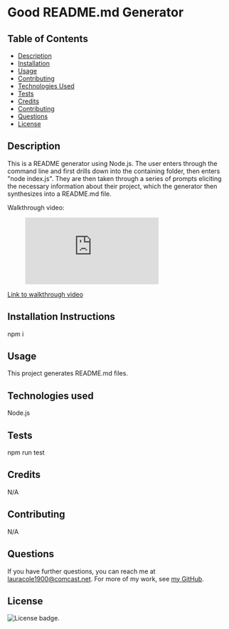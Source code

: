 # Good README.md Generator

  ## Table of Contents

  * [Description](#description)
  * [Installation](#installation)
  * [Usage](#usage)
  * [Contributing](#contributing)
  * [Technologies Used](#technologies)
  * [Tests](#tests)
  * [Credits](#credits)
  * [Contributing](#contributing)
  * [Questions](#questions)
  * [License](#license)

  ## Description

  This is a README generator using Node.js. The user enters through the command line and first drills down into the containing folder, then enters "node index.js". They are then taken through a series of prompts eliciting the necessary information about their project, which the generator then synthesizes into a README.md file.

  Walkthrough video:
  
  <figure class="video_container">
  <iframe src="https://drive.google.com/file/d/1jXcjlIjijSWIJh8DP3Gx3CC52V9RL2UR/view" frameborder="0" allowfullscreen="true"> </iframe>
</figure>

  [Link to walkthrough video](https://drive.google.com/file/d/1jXcjlIjijSWIJh8DP3Gx3CC52V9RL2UR/view)

  ## Installation Instructions

  npm i

  ## Usage

  This project generates README.md files.

  ## Technologies used

  Node.js

  ## Tests

  npm run test

  ## Credits

  N/A

  ## Contributing

  N/A

  ## Questions

  If you have further questions, you can reach me at lauracole1900@comcast.net. For more of my work, see [my GitHub](https://github.com/LauraCole1900).

  ## License

  ![License badge](https://img.shields.io/badge/license-MIT-brightgreen).
